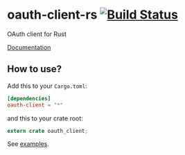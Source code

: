 # oauth-client-rs [![Build Status](https://travis-ci.org/gifnksm/oauth-client-rs.svg)](https://travis-ci.org/gifnksm/oauth-client-rs)

OAuth client for Rust

[Documentation](https://gifnksm.github.io/oauth-client-rs)

## How to use?

Add this to your `Cargo.toml`:

```toml
[dependencies]
oauth-client = "*"
```

and this to your crate root:

```rust
extern crate oauth_client;
```

See [examples](./examples).
